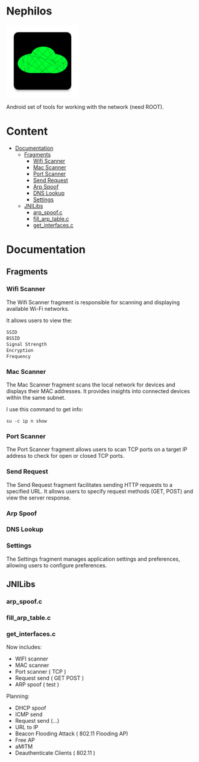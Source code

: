 # Nephilos

![](./app/src/main/res/mipmap-xxxhdpi/ic_launcher.webp "Nephilos")

Android set of tools for working with the network (need ROOT).

# Content

- [Documentation](#documentation)
    - [Fragments](#fragments)
        - [Wifi Scanner](#wifi-scanner)
        - [Mac Scanner](#mac-scanner)
        - [Port Scanner](#port-scanner)
        - [Send Request](#send-request)
        - [Arp Spoof](#arp-spoof)
        - [DNS Lookup](#dns-lookup)
        - [Settings](#settings)
    - [JNILibs](#jnilibs)
        - [arp_spoof.c](#arp_spoofc)
        - [fill_arp_table.c](#fill_arp_tablec)
        - [get_interfaces.c](#get_interfacesc)

# Documentation

## Fragments

### Wifi Scanner

The Wifi Scanner fragment is responsible for scanning and displaying available Wi-Fi networks. 

It allows users to view the:
```
SSID
BSSID
Signal Strength
Encryption
Frequency
```
### Mac Scanner

The Mac Scanner fragment scans the local network for devices and displays their MAC addresses. It provides insights into connected devices within the same subnet.

I use this command to get info:
```
su -c ip n show
```

### Port Scanner

The Port Scanner fragment allows users to scan TCP ports on a target IP address to check for open or closed TCP ports.

### Send Request

The Send Request fragment facilitates sending HTTP requests to a specified URL. It allows users to specify request methods (GET, POST) and view the server response.

### Arp Spoof
### DNS Lookup
### Settings

The Settings fragment manages application settings and preferences, allowing users to configure preferences.

## JNILibs
### arp_spoof.c
### fill_arp_table.c
### get_interfaces.c



Now includes:
- WIFI scanner
- MAC scanner
- Port scanner ( TCP )
- Request send ( GET POST )
- ARP spoof ( test )

Planning:
- DHCP spoof
- ICMP send
- Request send (...)
- URL to IP
- Beacon Flooding Attack ( 802.11 Flooding AP)
- Free AP
- aMITM
- Deauthenticate Clients ( 802.11 )